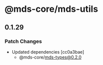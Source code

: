 # @mds-core/mds-utils

## 0.1.29
### Patch Changes

- Updated dependencies [cc0a3bae]
  - @mds-core/mds-types@0.2.0
